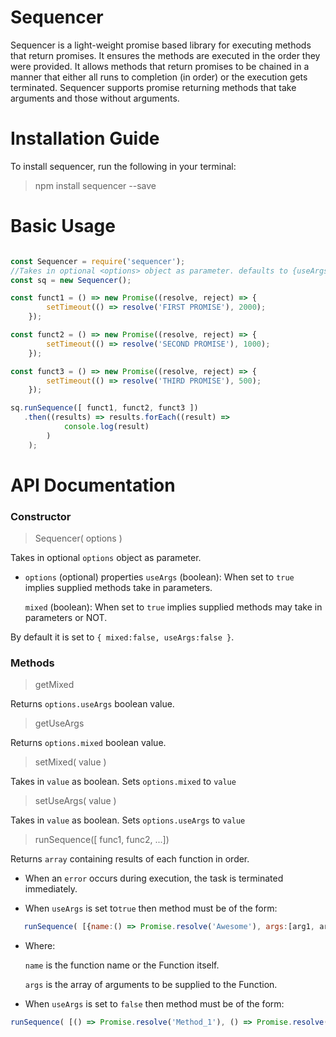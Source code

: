# Sequencer
Sequencer is a light-weight promise based library  for executing methods that return promises. It ensures the methods are executed in the order they were provided. It allows methods that return promises to be chained in a manner that either all runs to completion (in order) or the execution gets terminated. Sequencer supports promise returning methods that take arguments and those without arguments.

# Installation Guide
To install sequencer, run the following in your terminal:

> npm install sequencer --save

# Basic Usage

```javascript

const Sequencer = require('sequencer');
//Takes in optional <options> object as parameter. defaults to {useArgs:false, mixed:false}
const sq = new Sequencer();

const funct1 = () => new Promise((resolve, reject) => {
        setTimeout(() => resolve('FIRST PROMISE'), 2000);
    });

const funct2 = () => new Promise((resolve, reject) => {
        setTimeout(() => resolve('SECOND PROMISE'), 1000);
    });

const funct3 = () => new Promise((resolve, reject) => {
        setTimeout(() => resolve('THIRD PROMISE'), 500);
    });

sq.runSequence([ funct1, funct2, funct3 ])
   .then((results) => results.forEach((result) =>
            console.log(result)
        )
    );

```

# API Documentation

### Constructor

> Sequencer( options )

Takes in optional ```options``` object as parameter.
- ```options``` (optional) properties
  ```useArgs``` (boolean): When set to ```true``` implies supplied methods take in parameters.

  ```mixed``` (boolean): When set to ```true``` implies supplied methods may take in parameters or NOT.

By default it is set to 
```{ mixed:false, useArgs:false }```.


### Methods

> getMixed

Returns ```options.useArgs``` boolean value.

> getUseArgs

Returns ```options.mixed``` boolean value.


> setMixed( value )

Takes in ```value``` as boolean.
Sets ```options.mixed``` to ```value```


> setUseArgs( value )

Takes in ```value``` as boolean.
Sets ```options.useArgs``` to ```value```


> runSequence([ func1, func2, ...])

Returns ```array``` containing results of each function in order.

- When an ```error```  occurs during execution, the task is terminated immediately.

- When ```useArgs``` is set to```true``` then method must be of the form:
  
```javascript
   runSequence( [{name:() => Promise.resolve('Awesome'), args:[arg1, arg2,... ]} ])
```
- Where:
   
   ```name``` is the function name or the Function itself.

   ```args``` is the array of arguments to be supplied to the Function.


- When ```useArgs``` is set to ```false``` then method must be of the form:
  
```javascript 
runSequence( [() => Promise.resolve('Method_1'), () => Promise.resolve('Method_2') ])

``` 
   
